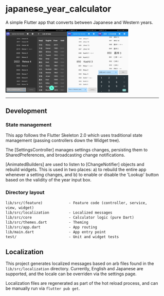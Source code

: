 # japanese_year_calculator

A simple Flutter app that converts between Japanese and Western years.

<img align="left" alt="App screenshot" src="android/fastlane/metadata/android/en-GB/images/phoneScreenshots/1_en-GB.jpeg" width="20%" />
<img align="left" alt="App screenshot" src="android/fastlane/metadata/android/en-GB/images/phoneScreenshots/2_en-GB.jpeg" width="20%" />
<img align="left" alt="App screenshot" src="android/fastlane/metadata/android/en-GB/images/phoneScreenshots/3_en-GB.jpeg" width="20%" />
<img alt="App screenshot" src="android/fastlane/metadata/android/en-GB/images/phoneScreenshots/4_en-GB.jpeg" width="20%" />

---

## Development

### State management

This app follows the Flutter Skeleton 2.0 which uses traditional
state management (passing controllers down the Widget tree).

The [SettingsController] manages settings changes, persisting them
to SharedPreferences, and broadcasting change notifications.

[AnimatedBuilders] are used to listen to [ChangeNotifier] objects
and rebuild widgets. This is used in two places: a) to rebuild the
entire app whenever a setting changes, and b) to enable or disable
the 'Lookup' button based on the validity of the year input box.

### Directory layout

```
lib/src/(feature)            - Feature code (controller, service, view, widget)
lib/src/localization         - Localized messages
lib/src/core                 - Calculator logic (pure Dart)
lib/src/themes.dart          - Theming
lib/src/app.dart             - App routing
lib/main.dart                - App entry point
test/                        - Unit and widget tests
```

## Localization

This project generates localized messages based on arb files found in
the `lib/src/localization` directory. Currently, English and Japanese
are supported, and the locale can be overriden via the settings page.

Localization files are regenerated as part of the hot reload process,
and can be manually run via `flutter pub get`.
